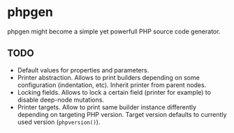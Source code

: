# phpgen
phpgen might become a simple yet powerfull PHP source code generator.

## TODO
- Default values for properties and parameters.
- Printer abstraction. Allows to print builders depending on some configuration (indentation, etc). Inherit printer from parent nodes.
- Locking fields. Allows to lock a certain field (printer for example) to disable deep-node mutations.
- Printer targets. Allow to print same builder instance differently depending on targeting PHP version. Target version defaults to currently used version (`phpversion()`). 